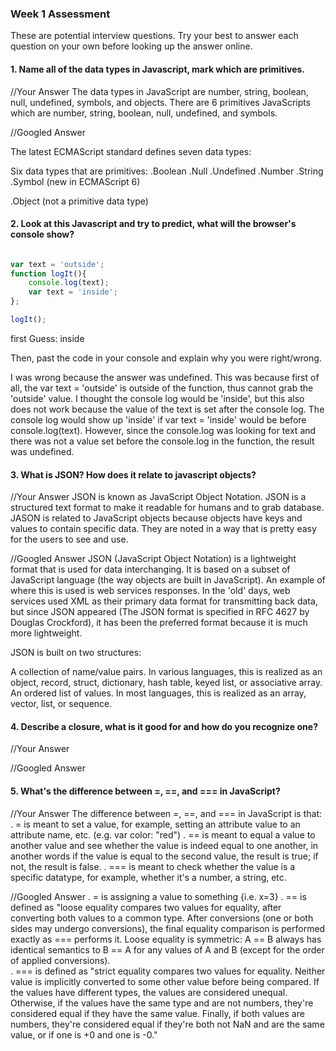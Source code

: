 ### Week 1 Assessment

These are potential interview questions. Try your best to answer each question on your own before looking up the answer online.

#### 1. Name all of the data types in Javascript, mark which are primitives.

  //Your Answer
The data types in JavaScript are number, string, boolean, null, undefined, symbols, and objects. There are 6 primitives JavaScripts which are number, string, boolean, null, undefined, and symbols.

  //Googled Answer

The latest ECMAScript standard defines seven data types:

Six data types that are primitives:
.Boolean
.Null
.Undefined
.Number
.String
.Symbol (new in ECMAScript 6)

.Object (not a primitive data type)


#### 2. Look at this Javascript and try to predict, what will the browser's console show?

``` javascript

var text = 'outside';
function logIt(){
    console.log(text);
    var text = 'inside';
};

logIt();

```

first Guess: inside


Then, past the code in your console and explain why you were right/wrong.

I was wrong because the answer was undefined. This was because first of all, the var text = 'outside' is outside of the function, thus cannot grab the 'outside' value. I thought the console log would be 'inside', but this also does not work because the value of the text is set after the console log. The console log would show up 'inside' if var text = 'inside' would be before console.log(text). However, since the console.log was looking for text and there was not a value set before the console.log in the function, the result was undefined.

#### 3. What is JSON? How does it relate to javascript objects?

  //Your Answer
JSON is known as JavaScript Object Notation. JSON is a structured text format to make it readable for humans and to grab database. JASON is related to JavaScript objects because objects have keys and values to contain specific data. They are noted in a way that is pretty easy for the users to see and use.

  //Googled Answer
JSON (JavaScript Object Notation) is a lightweight format that is used for data interchanging. It is based on a subset of JavaScript language (the way objects are built in JavaScript). An example of where this is used is web services responses. In the 'old' days, web services used XML as their primary data format for transmitting back data, but since JSON appeared (The JSON format is specified in RFC 4627 by Douglas Crockford), it has been the preferred format because it is much more lightweight.

JSON is built on two structures:

A collection of name/value pairs. In various languages, this is realized as an object, record, struct, dictionary, hash table, keyed list, or associative array.
An ordered list of values. In most languages, this is realized as an array, vector, list, or sequence.


#### 4. Describe a closure, what is it good for and how do you recognize one?

  //Your Answer


  //Googled Answer


#### 5. What's the difference between =, ==, and === in JavaScript?

  //Your Answer
The difference between =, ==, and === in JavaScript is that:
  . = is meant to set a value, for example, setting an attribute value to an attribute name, etc. (e.g. var color: "red")
  . == is meant to equal a value to another value and see whether the value is indeed equal to one another, in another words if the value is equal to the second value, the result is true; if not, the result is false.
  . === is meant to check whether the value is a specific datatype, for example, whether it's a number, a string, etc.

  //Googled Answer
. = is assigning a value to something {i.e. x=3}
. == is defined as "loose equality compares two values for equality, after converting both values to a common type. After conversions (one or both sides may undergo conversions), the final equality comparison is performed exactly as === performs it.  Loose equality is symmetric: A == B always has identical semantics to B == A for any values of A and B (except for the order of applied conversions).  
. === is defined as "strict equality compares two values for equality. Neither value is implicitly converted to some other value before being compared. If the values have different types, the values are considered unequal. Otherwise, if the values have the same type and are not numbers, they're considered equal if they have the same value. Finally, if both values are numbers, they're considered equal if they're both not NaN and are the same value, or if one is +0 and one is -0."
